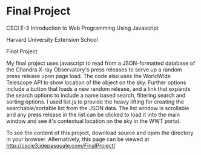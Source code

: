 # Final Project

CSCI E-3 Introduction to Web Programming Using Javascript

Harvard University Extension School

Final Project

My final project uses javascript to read from a JSON-formatted database of the Chandra X-ray Observatory's press releases to serve up a random press release upon page load. The code also uses the WorldWide Telescope API to show location of the object on the sky. Further options include a button that loads a new random release, and a link that expands the search options to include a name based search, filtering search and sorting options. I used list.js to provide the heavy lifting for creating the searchable/sortable list from the JSON data. The list window is scrollable and any press release in the list can be clicked to load it into the main window and see it's contextual location on the sky in the WWT portal.

To see the content of this project, download source and open the directory in your browser.  Alternatively, this page can be viewed at http://cscie3.jdepasquale.com/FinalProject/
